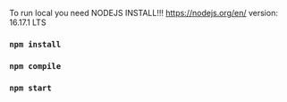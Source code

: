 To run local you need NODEJS INSTALL!!!
https://nodejs.org/en/
version: 16.17.1 LTS

### `npm install`
### `npm compile`
### `npm start`

